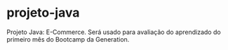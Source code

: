 # projeto-java
Projeto Java: E-Commerce. Será usado para avaliação do aprendizado do primeiro mês do Bootcamp da Generation.
